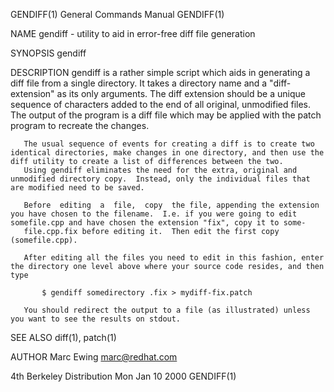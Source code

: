 GENDIFF(1)                                                                                 General Commands Manual                                                                                 GENDIFF(1)



NAME
       gendiff - utility to aid in error-free diff file generation

SYNOPSIS
       gendiff <directory> <diff-extension>

DESCRIPTION
       gendiff is a rather simple script which aids in generating a diff file from a single directory.  It takes a directory name and a "diff-extension" as its only arguments.  The diff extension should be
       a unique sequence of characters added to the end of all original, unmodified files.  The output of the program is a diff file which may be applied with the patch program to recreate the changes.

       The usual sequence of events for creating a diff is to create two identical directories, make changes in one directory, and then use the diff utility to create a list of differences between the two.
       Using gendiff eliminates the need for the extra, original and unmodified directory copy.  Instead, only the individual files that are modified need to be saved.

       Before  editing  a  file,  copy  the file, appending the extension you have chosen to the filename.  I.e. if you were going to edit somefile.cpp and have chosen the extension "fix", copy it to some-
       file.cpp.fix before editing it.  Then edit the first copy (somefile.cpp).

       After editing all the files you need to edit in this fashion, enter the directory one level above where your source code resides, and then type

           $ gendiff somedirectory .fix > mydiff-fix.patch

       You should redirect the output to a file (as illustrated) unless you want to see the results on stdout.


SEE ALSO
       diff(1), patch(1)


AUTHOR
       Marc Ewing <marc@redhat.com>



4th Berkeley Distribution                                                                      Mon Jan 10 2000                                                                                     GENDIFF(1)
